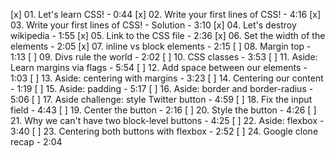 [x] 01. Let's learn CSS! - 0:44
[x] 02. Write your first lines of CSS! - 4:16
[x] 03. Write your first lines of CSS! - Solution - 3:10
[x] 04. Let's destroy wikipedia - 1:55
[x] 05. Link to the CSS file - 2:36
[x] 06. Set the width of the elements - 2:05
[x] 07. inline vs block elements - 2:15
[ ] 08. Margin top - 1:13
[ ] 09. Divs rule the world - 2:02
[ ] 10. CSS classes - 3:53
[ ] 11. Aside: Learn margins via flags - 5:54
[ ] 12. Add space between our elements - 1:03
[ ] 13. Aside: centering with margins - 3:23
[ ] 14. Centering our content - 1:19
[ ] 15. Aside: padding - 5:17
[ ] 16. Aside: border and border-radius - 5:06
[ ] 17. Aside challenge: style Twitter button - 4:59
[ ] 18. Fix the input field - 4:43
[ ] 19. Center the button - 2:16
[ ] 20. Style the button - 4:26
[ ] 21. Why we can't have two block-level buttons - 4:25
[ ] 22. Aside: flexbox - 3:40
[ ] 23. Centering both buttons with flexbox - 2:52
[ ] 24. Google clone recap - 2:04